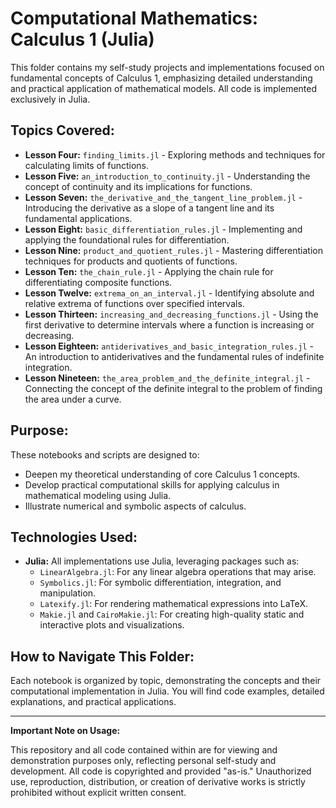 # Computational Mathematics: Calculus 1 (Julia)

This folder contains my self-study projects and implementations focused on fundamental concepts of Calculus 1, emphasizing detailed understanding and practical application of mathematical models. All code is implemented exclusively in Julia.

## Topics Covered:

* **Lesson Four:** `finding_limits.jl` - Exploring methods and techniques for calculating limits of functions.
* **Lesson Five:** `an_introduction_to_continuity.jl` - Understanding the concept of continuity and its implications for functions.
* **Lesson Seven:** `the_derivative_and_the_tangent_line_problem.jl` - Introducing the derivative as a slope of a tangent line and its fundamental applications.
* **Lesson Eight:** `basic_differentiation_rules.jl` - Implementing and applying the foundational rules for differentiation.
* **Lesson Nine:** `product_and_quotient_rules.jl` - Mastering differentiation techniques for products and quotients of functions.
* **Lesson Ten:** `the_chain_rule.jl` - Applying the chain rule for differentiating composite functions.
* **Lesson Twelve:** `extrema_on_an_interval.jl` - Identifying absolute and relative extrema of functions over specified intervals.
* **Lesson Thirteen:** `increasing_and_decreasing_functions.jl` - Using the first derivative to determine intervals where a function is increasing or decreasing.
* **Lesson Eighteen:** `antiderivatives_and_basic_integration_rules.jl` - An introduction to antiderivatives and the fundamental rules of indefinite integration.
* **Lesson Nineteen:** `the_area_problem_and_the_definite_integral.jl` - Connecting the concept of the definite integral to the problem of finding the area under a curve.

## Purpose:

These notebooks and scripts are designed to:
* Deepen my theoretical understanding of core Calculus 1 concepts.
* Develop practical computational skills for applying calculus in mathematical modeling using Julia.
* Illustrate numerical and symbolic aspects of calculus.

## Technologies Used:

* **Julia:** All implementations use Julia, leveraging packages such as:
    * `LinearAlgebra.jl`: For any linear algebra operations that may arise.
    * `Symbolics.jl`: For symbolic differentiation, integration, and manipulation.
    * `Latexify.jl`: For rendering mathematical expressions into LaTeX.
    * `Makie.jl` and `CairoMakie.jl`: For creating high-quality static and interactive plots and visualizations.

## How to Navigate This Folder:

Each notebook is organized by topic, demonstrating the concepts and their computational implementation in Julia. You will find code examples, detailed explanations, and practical applications.

---

**Important Note on Usage:**

This repository and all code contained within are for viewing and demonstration purposes only, reflecting personal self-study and development. All code is copyrighted and provided "as-is." Unauthorized use, reproduction, distribution, or creation of derivative works is strictly prohibited without explicit written consent.